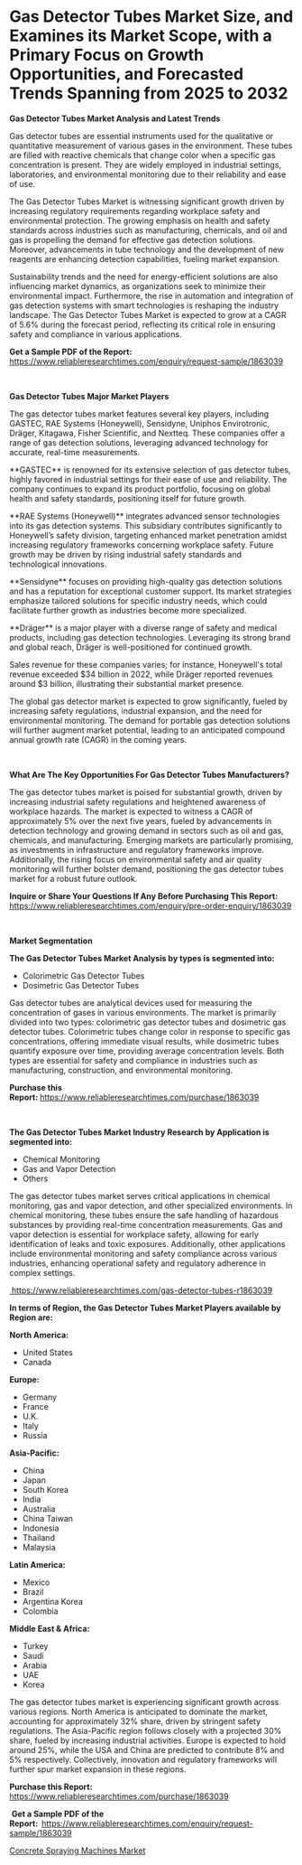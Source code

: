 <p><h1>Gas Detector Tubes Market Size, and Examines its Market Scope, with a Primary Focus on Growth Opportunities, and Forecasted Trends Spanning from 2025 to 2032</h1></p><p><strong>Gas Detector Tubes Market Analysis and Latest Trends</strong></p>
<p><p>Gas detector tubes are essential instruments used for the qualitative or quantitative measurement of various gases in the environment. These tubes are filled with reactive chemicals that change color when a specific gas concentration is present. They are widely employed in industrial settings, laboratories, and environmental monitoring due to their reliability and ease of use.</p><p>The Gas Detector Tubes Market is witnessing significant growth driven by increasing regulatory requirements regarding workplace safety and environmental protection. The growing emphasis on health and safety standards across industries such as manufacturing, chemicals, and oil and gas is propelling the demand for effective gas detection solutions. Moreover, advancements in tube technology and the development of new reagents are enhancing detection capabilities, fueling market expansion.</p><p>Sustainability trends and the need for energy-efficient solutions are also influencing market dynamics, as organizations seek to minimize their environmental impact. Furthermore, the rise in automation and integration of gas detection systems with smart technologies is reshaping the industry landscape. The Gas Detector Tubes Market is expected to grow at a CAGR of 5.6% during the forecast period, reflecting its critical role in ensuring safety and compliance in various applications.</p></p>
<p><strong>Get a Sample PDF of the Report:&nbsp;</strong> <a href="https://www.reliableresearchtimes.com/enquiry/request-sample/1863039?utm_campaign=1420&utm_medium=2&utm_source=Github&utm_content=ia&utm_term=19022025&utm_id=gas-detector-tubes">https://www.reliableresearchtimes.com/enquiry/request-sample/1863039</a></p>
<p>&nbsp;</p>
<p><strong>Gas Detector Tubes Major Market Players</strong></p>
<p><p>The gas detector tubes market features several key players, including GASTEC, RAE Systems (Honeywell), Sensidyne, Uniphos Envirotronic, Dräger, Kitagawa, Fisher Scientific, and Nextteq. These companies offer a range of gas detection solutions, leveraging advanced technology for accurate, real-time measurements.</p><p>**GASTEC** is renowned for its extensive selection of gas detector tubes, highly favored in industrial settings for their ease of use and reliability. The company continues to expand its product portfolio, focusing on global health and safety standards, positioning itself for future growth.</p><p>**RAE Systems (Honeywell)** integrates advanced sensor technologies into its gas detection systems. This subsidiary contributes significantly to Honeywell’s safety division, targeting enhanced market penetration amidst increasing regulatory frameworks concerning workplace safety. Future growth may be driven by rising industrial safety standards and technological innovations.</p><p>**Sensidyne** focuses on providing high-quality gas detection solutions and has a reputation for exceptional customer support. Its market strategies emphasize tailored solutions for specific industry needs, which could facilitate further growth as industries become more specialized.</p><p>**Dräger** is a major player with a diverse range of safety and medical products, including gas detection technologies. Leveraging its strong brand and global reach, Dräger is well-positioned for continued growth.</p><p>Sales revenue for these companies varies; for instance, Honeywell's total revenue exceeded $34 billion in 2022, while Dräger reported revenues around $3 billion, illustrating their substantial market presence.</p><p>The global gas detector market is expected to grow significantly, fueled by increasing safety regulations, industrial expansion, and the need for environmental monitoring. The demand for portable gas detection solutions will further augment market potential, leading to an anticipated compound annual growth rate (CAGR) in the coming years.</p></p>
<p>&nbsp;</p>
<p><strong>What Are The Key Opportunities For Gas Detector Tubes Manufacturers?</strong></p>
<p><p>The gas detector tubes market is poised for substantial growth, driven by increasing industrial safety regulations and heightened awareness of workplace hazards. The market is expected to witness a CAGR of approximately 5% over the next five years, fueled by advancements in detection technology and growing demand in sectors such as oil and gas, chemicals, and manufacturing. Emerging markets are particularly promising, as investments in infrastructure and regulatory frameworks improve. Additionally, the rising focus on environmental safety and air quality monitoring will further bolster demand, positioning the gas detector tubes market for a robust future outlook.</p></p>
<p><strong>Inquire or Share Your Questions If Any Before Purchasing This Report:</strong> <a href="https://www.reliableresearchtimes.com/enquiry/pre-order-enquiry/1863039?utm_campaign=1420&utm_medium=2&utm_source=Github&utm_content=ia&utm_term=19022025&utm_id=gas-detector-tubes">https://www.reliableresearchtimes.com/enquiry/pre-order-enquiry/1863039</a></p>
<p>&nbsp;</p>
<p><strong>Market Segmentation</strong></p>
<p><strong>The Gas Detector Tubes Market Analysis by types is segmented into:</strong></p>
<p><ul><li>Colorimetric Gas Detector Tubes</li><li>Dosimetric Gas Detector Tubes</li></ul></p>
<p><p>Gas detector tubes are analytical devices used for measuring the concentration of gases in various environments. The market is primarily divided into two types: colorimetric gas detector tubes and dosimetric gas detector tubes. Colorimetric tubes change color in response to specific gas concentrations, offering immediate visual results, while dosimetric tubes quantify exposure over time, providing average concentration levels. Both types are essential for safety and compliance in industries such as manufacturing, construction, and environmental monitoring.</p></p>
<p><strong>Purchase this Report:&nbsp;</strong><a href="https://www.reliableresearchtimes.com/purchase/1863039?utm_campaign=1420&utm_medium=2&utm_source=Github&utm_content=ia&utm_term=19022025&utm_id=gas-detector-tubes">https://www.reliableresearchtimes.com/purchase/1863039</a></p>
<p>&nbsp;</p>
<p><strong>The Gas Detector Tubes Market Industry Research by Application is segmented into:</strong></p>
<p><ul><li>Chemical Monitoring</li><li>Gas and Vapor Detection</li><li>Others</li></ul></p>
<p><p>The gas detector tubes market serves critical applications in chemical monitoring, gas and vapor detection, and other specialized environments. In chemical monitoring, these tubes ensure the safe handling of hazardous substances by providing real-time concentration measurements. Gas and vapor detection is essential for workplace safety, allowing for early identification of leaks and toxic exposures. Additionally, other applications include environmental monitoring and safety compliance across various industries, enhancing operational safety and regulatory adherence in complex settings.</p></p>
<p><a href="https://www.reliableresearchtimes.com/gas-detector-tubes-r1863039?utm_campaign=1420&utm_medium=2&utm_source=Github&utm_content=ia&utm_term=19022025&utm_id=gas-detector-tubes">&nbsp;https://www.reliableresearchtimes.com/gas-detector-tubes-r1863039</a></p>
<p><strong>In terms of Region, the Gas Detector Tubes Market Players available by Region are:</strong></p>
<p>
    <p> <strong> North America: </strong>
        <ul>
            <li>United States</li>
            <li>Canada</li>
        </ul>
        </p> 
    <p> <strong> Europe: </strong>
        <ul>
            <li>Germany</li>
            <li>France</li>
            <li>U.K.</li>
            <li>Italy</li>
            <li>Russia</li>
        </ul>
        </p> 
    <p> <strong> Asia-Pacific: </strong>
        <ul>
            <li>China</li>
            <li>Japan</li>
            <li>South Korea</li>
            <li>India</li>
            <li>Australia</li>
            <li>China Taiwan</li>
            <li>Indonesia</li>
            <li>Thailand</li>
            <li>Malaysia</li>
        </ul>
        </p> 
    <p> <strong> Latin America: </strong>
        <ul>
            <li>Mexico</li>
            <li>Brazil</li>
            <li>Argentina Korea</li>
            <li>Colombia</li>
        </ul>
        </p> 
    <p> <strong> Middle East & Africa: </strong>
        <ul>
            <li>Turkey</li>
            <li>Saudi</li>
            <li>Arabia</li>
            <li>UAE</li>
            <li>Korea</li>
        </ul>
    </p>
    </p>
<p><p>The gas detector tubes market is experiencing significant growth across various regions. North America is anticipated to dominate the market, accounting for approximately 32% share, driven by stringent safety regulations. The Asia-Pacific region follows closely with a projected 30% share, fueled by increasing industrial activities. Europe is expected to hold around 25%, while the USA and China are predicted to contribute 8% and 5% respectively. Collectively, innovation and regulatory frameworks will further spur market expansion in these regions.</p></p>
<p><strong>Purchase this Report: </strong><a href="https://www.reliableresearchtimes.com/purchase/1863039?utm_campaign=1420&utm_medium=2&utm_source=Github&utm_content=ia&utm_term=19022025&utm_id=gas-detector-tubes">https://www.reliableresearchtimes.com/purchase/1863039</a></p>
<p>&nbsp;<strong>Get a Sample PDF of the Report:&nbsp;&nbsp;</strong><a href="https://www.reliableresearchtimes.com/enquiry/request-sample/1863039?utm_campaign=1420&utm_medium=2&utm_source=Github&utm_content=ia&utm_term=19022025&utm_id=gas-detector-tubes">https://www.reliableresearchtimes.com/enquiry/request-sample/1863039</a></p>
<p><strong></strong></p>
<p><p><a href="https://github.com/ryanbell8967/Market-Research-Report-List-1/blob/main/concrete-spraying-machines-market.md?utm_campaign=1420&utm_medium=2&utm_source=Github&utm_content=ia&utm_term=19022025&utm_id=gas-detector-tubes">Concrete Spraying Machines Market</a></p></p>